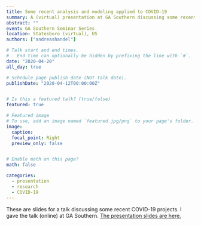 ```yaml
---
title: Some recent analysis and modeling applied to COVID-19
summary: A (virtual) presentation at GA Southern discussing some recent COVID-19 projects.
abstract: ""
event: GA Southern Seminar Series
location: Statesboro (virtual), US
authors: ["andreashandel"]

# Talk start and end times.
#   End time can optionally be hidden by prefixing the line with `#`.
date: "2020-04-20"
all_day: true

# Schedule page publish date (NOT talk date).
publishDate: "2020-04-12T00:00:00Z"


# Is this a featured talk? (true/false)
featured: true

# Featured image
# To use, add an image named `featured.jpg/png` to your page's folder. 
image:
  caption: 
  focal_point: Right
  preview_only: false


# Enable math on this page?
math: false

categories:
  - presentation
  - research
  - COVID-19
---
```


These are slides for a talk discussing some recent COVID-19 projects. I gave the talk (online) at GA Southern.
<a href="/presentations/2020_04_GASouthern_COVID_Presentation.html" target="_blank">The presentation slides are here.</a>

